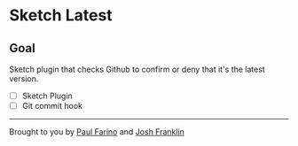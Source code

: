 # Sketch Latest

## Goal
Sketch plugin that checks Github to confirm or deny that it's the latest version.
- [ ] Sketch Plugin
- [ ] Git commit hook

-------------
Brought to you by [Paul Farino](https://github.com/paulfarino) and [Josh Franklin](https://github.com/joshmfranklin)
